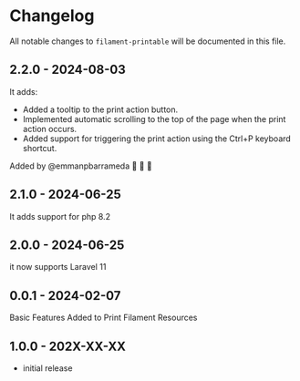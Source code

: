 # Changelog

All notable changes to `filament-printable` will be documented in this file.

## 2.2.0 - 2024-08-03

It adds:

- Added a tooltip to the print action button.
- Implemented automatic scrolling to the top of the page when the print action occurs.
- Added support for triggering the print action using the Ctrl+P keyboard shortcut.

Added by @emmanpbarrameda 🎉 🎉 🎉

## 2.1.0 - 2024-06-25

It adds support for php 8.2

## 2.0.0 - 2024-06-25

it now supports Laravel 11

## 0.0.1 - 2024-02-07

Basic Features Added to Print Filament Resources

## 1.0.0 - 202X-XX-XX

- initial release
